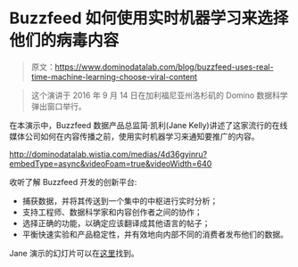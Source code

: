 # Buzzfeed 如何使用实时机器学习来选择他们的病毒内容

> 原文：<https://www.dominodatalab.com/blog/buzzfeed-uses-real-time-machine-learning-choose-viral-content>

> 这个演讲于 2016 年 9 月 14 日在加利福尼亚州洛杉矶的 Domino 数据科学弹出窗口举行。

在本演示中，Buzzfeed 数据产品总监简·凯利(Jane Kelly)讲述了这家流行的在线媒体公司如何在内容传播之前，使用实时机器学习来通知要推广的内容。

http://dominodatalab.wistia.com/medias/4d36gyinru?embedType=async&videoFoam=true&videoWidth=640

收听了解 Buzzfeed 开发的创新平台:

*   捕获数据，并将其传送到一个集中的中枢进行实时分析；
*   支持工程师、数据科学家和内容创作者之间的协作；
*   选择正确的功能，以确定应该翻译成其他语言的帖子；
*   平衡快速实验和产品稳定性，并有效地向内部不同的消费者发布他们的数据。

Jane 演示的幻灯片可以在[这里](http://www.slideshare.net/dominodatalab/realtime-learning-using-triggers-to-know-what-the-is-going-on)找到。